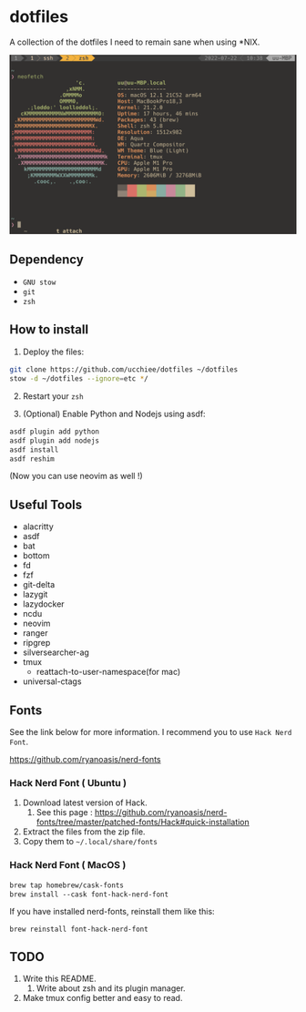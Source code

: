 # dotfiles

A collection of the dotfiles I need to remain sane when using \*NIX.

![UIE](./screenshot.png)

## Dependency

- `GNU stow`
- `git`
- `zsh`

## How to install

1. Deploy the files:
```sh
git clone https://github.com/ucchiee/dotfiles ~/dotfiles
stow -d ~/dotfiles --ignore=etc */
```

2. Restart your `zsh`

3. (Optional) Enable Python and Nodejs using asdf:
```
asdf plugin add python
asdf plugin add nodejs
asdf install
asdf reshim
```
(Now you can use neovim as well !)

## Useful Tools

- alacritty
- asdf
- bat
- bottom
- fd
- fzf
- git-delta
- lazygit
- lazydocker
- ncdu
- neovim
- ranger
- ripgrep
- silversearcher-ag
- tmux
  - reattach-to-user-namespace(for mac)
- universal-ctags

## Fonts

See the link below for more information. I recommend you to use `Hack Nerd Font`.

https://github.com/ryanoasis/nerd-fonts

### Hack Nerd Font ( Ubuntu )

1. Download latest version of Hack.
   1. See this page : https://github.com/ryanoasis/nerd-fonts/tree/master/patched-fonts/Hack#quick-installation
2. Extract the files from the zip file.
3. Copy them to `~/.local/share/fonts`

### Hack Nerd Font ( MacOS )

```
brew tap homebrew/cask-fonts
brew install --cask font-hack-nerd-font
```

If you have installed nerd-fonts, reinstall them like this:

```
brew reinstall font-hack-nerd-font
```

## TODO

1. Write this README.
   1. Write about zsh and its plugin manager.
1. Make tmux config better and easy to read.
